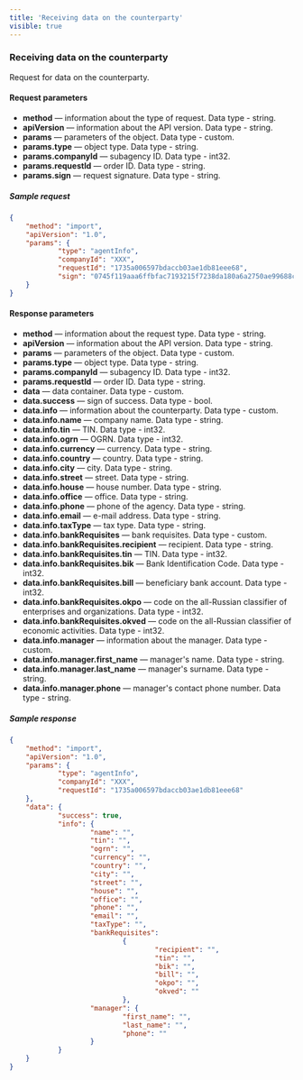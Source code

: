 ```yaml
---
title: 'Receiving data on the counterparty'
visible: true
---
```


### Receiving data on the counterparty

Request for data on the counterparty.

#### Request parameters

-   **method** — information about the type of request. Data type - string.
-   **apiVersion** — information about the API version. Data type - string.
-   **params** — parameters of the object. Data type - custom.
-   **params.type** — object type. Data type - string.
-   **params.companyId** — subagency ID. Data type - int32. 
-   **params.requestId** — order ID. Data type - string.
-   **params.sign** — request signature. Data type - string.

##### Sample request
```json
{
    "method": "import",
    "apiVersion": "1.0",
    "params": {
        	"type": "agentInfo",
        	"companyId": "XXX",
        	"requestId": "1735a006597bdaccb03ae1db81eee68",
        	"sign": "0745f119aaa6ffbfac7193215f7238da180a6a2750ae99688ce7b53cdbbb48b9"
    }
}
```

#### Response parameters

-   **method** — information about the request type. Data type - string.
-   **apiVersion** — information about the API version. Data type - string. 
-   **params** — parameters of the object. Data type - custom.
-   **params.type** — object type. Data type - string.
-   **params.companyId** — subagency ID. Data type - int32.
-   **params.requestId** — order ID. Data type - string.
-   **data** — data container. Data type - custom. 
-   **data.success** — sign of success. Data type - bool.
-   **data.info** — information about the counterparty. Data type - custom.
-   **data.info.name** — company name. Data type - string.
-   **data.info.tin** — TIN. Data type - int32.
-   **data.info.ogrn** — OGRN. Data type - int32.
-   **data.info.currency** — currency. Data type - string.
-   **data.info.country** — country. Data type - string.
-   **data.info.city** — city. Data type - string.
-   **data.info.street** — street. Data type - string.
-   **data.info.house** — house number. Data type - string.
-   **data.info.office** — office. Data type - string.
-   **data.info.phone** — phone of the agency. Data type - string.
-   **data.info.email** — e-mail address. Data type - string.
-   **data.info.taxType** — tax type. Data type - string.
-   **data.info.bankRequisites** — bank requisites. Data type - custom.
-   **data.info.bankRequisites.recipient** — recipient. Data type - string.
-   **data.info.bankRequisites.tin** — TIN. Data type - int32.
-   **data.info.bankRequisites.bik** — Bank Identification Code. Data type - int32.
-   **data.info.bankRequisites.bill** — beneficiary bank account. Data type - int32.
-   **data.info.bankRequisites.okpo** — code on the all-Russian classifier of enterprises and organizations. Data type - int32.
-   **data.info.bankRequisites.okved** — code on the all-Russian classifier of economic activities. Data type - int32.
-   **data.info.manager** — information about the manager. Data type - custom.
-   **data.info.manager.first_name** — manager's name. Data type - string.
-   **data.info.manager.last_name** — manager's surname. Data type - string.
-   **data.info.manager.phone** — manager's contact phone number. Data type - string.

##### Sample response
```json
{
    "method": "import",
    "apiVersion": "1.0",
    "params": {
        	"type": "agentInfo",
        	"companyId": "XXX",
        	"requestId": "1735a006597bdaccb03ae1db81eee68"
    },
    "data": {
        	"success": true,
        	"info": {
                	"name": "",
                	"tin": "",
                	"ogrn": "",
                	"currency": "",
                	"country": "",
                	"city": "",
                	"street": "",
                	"house": "",
                	"office": "",
                	"phone": "",
                	"email": "",
                	"taxType": "",
                	"bankRequisites":
                        	{
                                	"recipient": "",
                                	"tin": "",
                                	"bik": "",
                                	"bill": "",
                                	"okpo": "",
                                	"okved": ""
                        	},
                	"manager": {
                        	"first_name": "",
                        	"last_name": "",
                        	"phone": ""
                	}
        	}
    }
}
```

